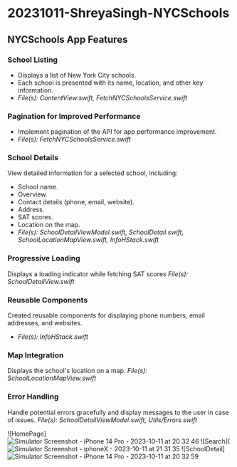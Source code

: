 # 20231011-ShreyaSingh-NYCSchools
## NYCSchools App Features

### School Listing

-   Displays a list of New York City schools.
-   Each school is presented with its name, location, and other key information.
- _File(s): ContentView.swift, FetchNYCSchoolsService.swift_

### Pagination for Improved Performance

-   Implement pagination of the API for app performance improvement.
-   _File(s): FetchNYCSchoolsService.swift_

 ### School Details

View detailed information for a selected school, including:
-   School name.
-   Overview.
-   Contact details (phone, email, website).
-   Address.
-   SAT scores.
-   Location on the map.
- _File(s): SchoolDetailViewModel.swift, SchoolDetail.swift, SchoolLocationMapView.swift, InfoHStack.swift_

### Progressive Loading

Displays a loading indicator while fetching SAT scores
_File(s): SchoolDetailView.swift_

### Reusable Components

Created reusable components for displaying phone numbers, email addresses, and websites.

-   _File(s): InfoHStack.swift_

### Map Integration

Displays the school's location on a map.
_File(s): SchoolLocationMapView.swift_

### Error Handling

Handle potential errors gracefully and display messages to the user in case of issues.
_File(s): SchoolDetailViewModel.swift, Utils/Errors.swift_

![HomePage]![Simulator Screenshot - iPhone 14 Pro - 2023-10-11 at 20 32 46](https://github.com/shreya20singh/NYCSchools/assets/23652464/6d1ab5a9-84bb-484e-817c-355db2e84b42)
![Search](![Simulator Screenshot - iphoneX - 2023-10-11 at 21 31 35](https://github.com/shreya20singh/NYCSchools/assets/23652464/f9d52e75-a63b-4549-9bb0-91f9a7b00dd1)
![SchoolDetail]![Simulator Screenshot - iPhone 14 Pro - 2023-10-11 at 20 32 59](https://github.com/shreya20singh/NYCSchools/assets/23652464/f8038855-b88c-4b75-9236-914a9376e2e4)


